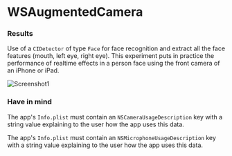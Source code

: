 # WSAugmentedCamera

### Results

Use of a `CIDetector` of type `Face` for face recognition and extract all the face features (mouth, left eye, right eye). This experiment puts in practice the performance of realtime effects in a person face using the front camera of an iPhone or iPad.

![Screenshot1](https://raw.githubusercontent.com/whitesmith/WSAugmentedCamera/master/Results/1.png)

### Have in mind

The app's `Info.plist` must contain an `NSCameraUsageDescription` key with a string value explaining to the user how the app uses this data.

The app's `Info.plist` must contain an `NSMicrophoneUsageDescription` key with a string value explaining to the user how the app uses this data.
